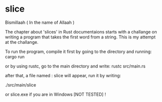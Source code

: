 # slice


Bismillaah ( In the name of Allaah )

The chapter about 'slices' in Rust documentaions starts with a challange on writing a program that takes the first word from a string.
This is my attempt at the challange.


To run the program, compile it first by going to the directory and running:
cargo run

or by using rustc, go to the main directory and write:
rustc src/main.rs

after that, a file named : slice will appear, run it by writing:

./src/main/slice

or slice.exe if you are in Windows [NOT TESTED] !
